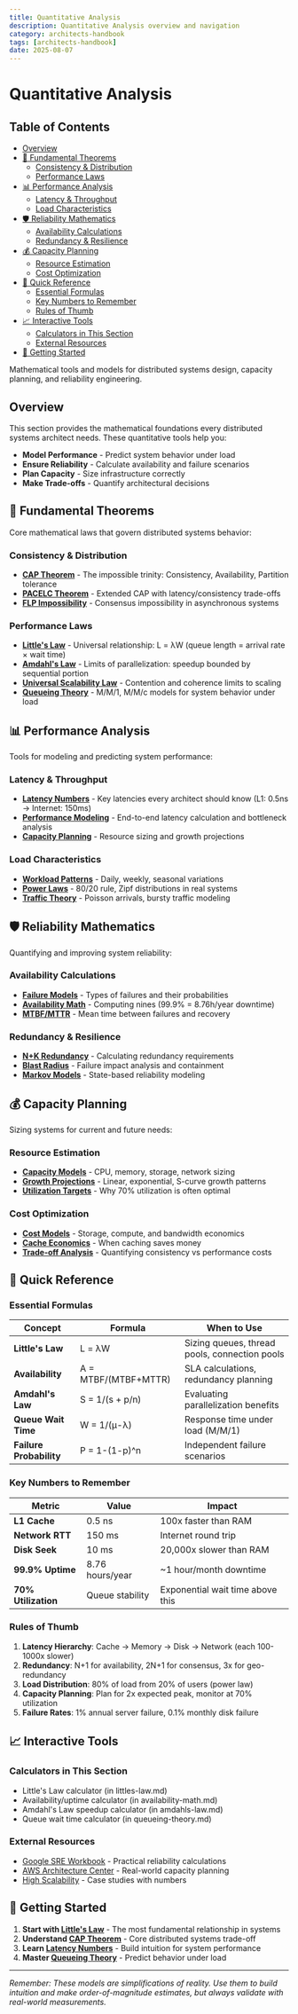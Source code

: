 ```yaml
---
title: Quantitative Analysis
description: Quantitative Analysis overview and navigation
category: architects-handbook
tags: [architects-handbook]
date: 2025-08-07
---
```


# Quantitative Analysis

## Table of Contents

- [Overview](#overview)
- [🔬 Fundamental Theorems](#-fundamental-theorems)
  - [Consistency & Distribution](#consistency-distribution)
  - [Performance Laws](#performance-laws)
- [📊 Performance Analysis](#-performance-analysis)
  - [Latency & Throughput](#latency-throughput)
  - [Load Characteristics](#load-characteristics)
- [🛡️ Reliability Mathematics](#-reliability-mathematics)
  - [Availability Calculations](#availability-calculations)
  - [Redundancy & Resilience](#redundancy-resilience)
- [💰 Capacity Planning](#-capacity-planning)
  - [Resource Estimation](#resource-estimation)
  - [Cost Optimization](#cost-optimization)
- [🎯 Quick Reference](#-quick-reference)
  - [Essential Formulas](#essential-formulas)
  - [Key Numbers to Remember](#key-numbers-to-remember)
  - [Rules of Thumb](#rules-of-thumb)
- [📈 Interactive Tools](#-interactive-tools)
  - [Calculators in This Section](#calculators-in-this-section)
  - [External Resources](#external-resources)
- [🚀 Getting Started](#-getting-started)



Mathematical tools and models for distributed systems design, capacity planning, and reliability engineering.

## Overview

This section provides the mathematical foundations every distributed systems architect needs. These quantitative tools help you:

- **Model Performance** - Predict system behavior under load
- **Ensure Reliability** - Calculate availability and failure scenarios  
- **Plan Capacity** - Size infrastructure correctly
- **Make Trade-offs** - Quantify architectural decisions

## 🔬 Fundamental Theorems

Core mathematical laws that govern distributed systems behavior:

### Consistency & Distribution
- **[CAP Theorem](../../pattern-library/architecture/cap-theorem.md)** - The impossible trinity: Consistency, Availability, Partition tolerance
- **[PACELC Theorem](cap-theorem-enhanced.md)** - Extended CAP with latency/consistency trade-offs
- **[FLP Impossibility](../quantitative-analysis/consensus.md)** - Consensus impossibility in asynchronous systems

### Performance Laws
- **[Little's Law](../quantitative-analysis/littles-law.md)** - Universal relationship: L = λW (queue length = arrival rate × wait time)
- **[Amdahl's Law](../quantitative-analysis/amdahls-law.md)** - Limits of parallelization: speedup bounded by sequential portion
- **[Universal Scalability Law](../quantitative-analysis/universal-scalability.md)** - Contention and coherence limits to scaling
- **[Queueing Theory](../quantitative-analysis/queueing-theory.md)** - M/M/1, M/M/c models for system behavior under load

## 📊 Performance Analysis

Tools for modeling and predicting system performance:

### Latency & Throughput
- **[Latency Numbers](../quantitative-analysis/latency-numbers.md)** - Key latencies every architect should know (L1: 0.5ns → Internet: 150ms)
- **[Performance Modeling](../quantitative-analysis/performance-modeling.md)** - End-to-end latency calculation and bottleneck analysis
- **[Capacity Planning](capacity-planning.md)** - Resource sizing and growth projections

### Load Characteristics
- **[Workload Patterns](time-series.md)** - Daily, weekly, seasonal variations
- **[Power Laws](power-laws.md)** - 80/20 rule, Zipf distributions in real systems
- **[Traffic Theory](network-theory.md)** - Poisson arrivals, bursty traffic modeling

## 🛡️ Reliability Mathematics

Quantifying and improving system reliability:

### Availability Calculations
- **[Failure Models](../quantitative-analysis/failure-models.md)** - Types of failures and their probabilities
- **[Availability Math](availability-math.md)** - Computing nines (99.9% = 8.76h/year downtime)
- **[MTBF/MTTR](mtbf-mttr.md)** - Mean time between failures and recovery

### Redundancy & Resilience
- **[N+K Redundancy](reliability-theory.md)** - Calculating redundancy requirements
- **[Blast Radius](blast-radius.md)** - Failure impact analysis and containment
- **[Markov Models](markov-chains.md)** - State-based reliability modeling

## 💰 Capacity Planning

Sizing systems for current and future needs:

### Resource Estimation
- **[Capacity Models](capacity-planning.md)** - CPU, memory, storage, network sizing
- **[Growth Projections](time-series.md)** - Linear, exponential, S-curve growth patterns
- **[Utilization Targets](queueing-models.md)** - Why 70% utilization is often optimal

### Cost Optimization
- **[Cost Models](storage-economics.md)** - Storage, compute, and bandwidth economics
- **[Cache Economics](cache-economics.md)** - When caching saves money
- **[Trade-off Analysis](../architects-handbook/quantitative-analysis/coordination-costs.md)** - Quantifying consistency vs performance costs

## 🎯 Quick Reference

### Essential Formulas

| Concept | Formula | When to Use |
|---------|---------|-------------|
| **Little's Law** | L = λW | Sizing queues, thread pools, connection pools |
| **Availability** | A = MTBF/(MTBF+MTTR) | SLA calculations, redundancy planning |
| **Amdahl's Law** | S = 1/(s + p/n) | Evaluating parallelization benefits |
| **Queue Wait Time** | W = 1/(μ-λ) | Response time under load (M/M/1) |
| **Failure Probability** | P = 1-(1-p)^n | Independent failure scenarios |

### Key Numbers to Remember

| Metric | Value | Impact |
|--------|-------|--------|
| **L1 Cache** | 0.5 ns | 100x faster than RAM |
| **Network RTT** | 150 ms | Internet round trip |
| **Disk Seek** | 10 ms | 20,000x slower than RAM |
| **99.9% Uptime** | 8.76 hours/year | ~1 hour/month downtime |
| **70% Utilization** | Queue stability | Exponential wait time above this |

### Rules of Thumb

1. **Latency Hierarchy**: Cache → Memory → Disk → Network (each 100-1000x slower)
2. **Redundancy**: N+1 for availability, 2N+1 for consensus, 3x for geo-redundancy
3. **Load Distribution**: 80% of load from 20% of users (power law)
4. **Capacity Planning**: Plan for 2x expected peak, monitor at 70% utilization
5. **Failure Rates**: 1% annual server failure, 0.1% monthly disk failure

## 📈 Interactive Tools

### Calculators in This Section
- Little's Law calculator (in littles-law.md)
- Availability/uptime calculator (in availability-math.md)
- Amdahl's Law speedup calculator (in amdahls-law.md)
- Queue wait time calculator (in queueing-theory.md)

### External Resources
- [Google SRE Workbook](https://sre.google/workbook/) - Practical reliability calculations
- [AWS Architecture Center](https://aws.amazon.com/architecture/) - Real-world capacity planning
- [High Scalability](http:/highscalability.com/) - Case studies with numbers

## 🚀 Getting Started

1. **Start with [Little's Law](../quantitative-analysis/littles-law.md)** - The most fundamental relationship in systems
2. **Understand [CAP Theorem](../../pattern-library/architecture/cap-theorem.md)** - Core distributed systems trade-off
3. **Learn [Latency Numbers](../quantitative-analysis/latency-numbers.md)** - Build intuition for system performance
4. **Master [Queueing Theory](../quantitative-analysis/queueing-theory.md)** - Predict behavior under load

---

*Remember: These models are simplifications of reality. Use them to build intuition and make order-of-magnitude estimates, but always validate with real-world measurements.*